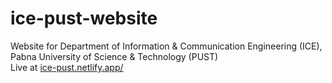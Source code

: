 # ice-pust-website
Website for Department of Information & Communication Engineering (ICE), <br>
Pabna University of Science & Technology (PUST) <br>
Live at [ice-pust.netlify.app/](https://ice-pust.netlify.app/)

